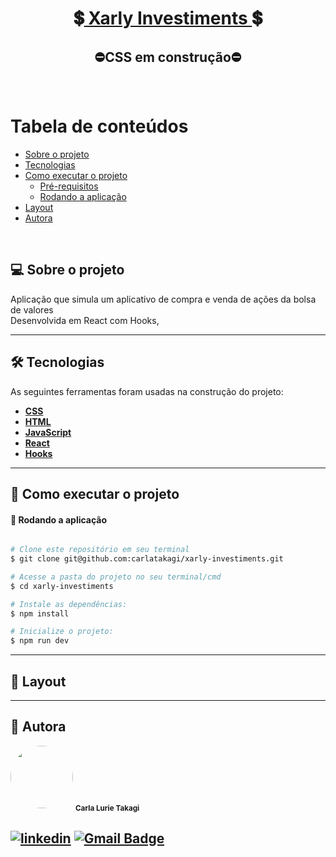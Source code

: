 <h1 align="center">
     💲<a href="#" alt="blog"> Xarly Investiments </a>💲
</h1>
<h2 align="center">
	⛔CSS em construção⛔
</h2>

<br>

Tabela de conteúdos
=================
<!--ts-->
   * [Sobre o projeto](#-sobre-o-projeto)
   * [Tecnologias](#-tecnologias)
   * [Como executar o projeto](#-como-executar-o-projeto)
     * [Pré-requisitos](#pré-requisitos)
     * [Rodando a aplicação](#user-content--rodando-a-aplicação)
   * [Layout](#-layout)
   * [Autora](#-autora)
<!--te-->

<br>

## 💻 Sobre o projeto

  Aplicação que simula um aplicativo de compra e venda de ações da bolsa de valores
  <br>
  Desenvolvida em React com Hooks,

---
## 🛠 Tecnologias

As seguintes ferramentas foram usadas na construção do projeto:

-   **[CSS](https://developer.mozilla.org/pt-BR/docs/Web/CSS)**
-   **[HTML](https://developer.mozilla.org/pt-BR/docs/Web/HTML)**
-   **[JavaScript](https://developer.mozilla.org/pt-BR/docs/Web/JavaScript)**
-   **[React](https://pt-br.reactjs.org/)**
-   **[Hooks](https://pt-br.reactjs.org/docs/hooks-intro.html)**

---
## 🚀 Como executar o projeto
#### 🧭 Rodando a aplicação

```bash

# Clone este repositório em seu terminal
$ git clone git@github.com:carlatakagi/xarly-investiments.git

# Acesse a pasta do projeto no seu terminal/cmd
$ cd xarly-investiments

# Instale as dependências:
$ npm install

# Inicialize o projeto:
$ npm run dev

```
---

## 🎨 Layout

<!-- Conheça a aplicação:

<a href="">
  <img alt="Página que mostra os planetas do Sistema Solar" src="./solarsystem.gif">
</a>

<p align="center">
  <img alt="GitHub language count" src="https://img.shields.io/github/languages/count/carlatakagi/instagram-page?color=%2304D361">

  <a href="https://github.com/carlatakagi/instagram-page/commits/master">
    <img alt="GitHub last commit" src="https://img.shields.io/github/last-commit/carlatakagi/instagram-page">
  </a>

  <a href="https://github.com/carlatakagi/instagram-page/stargazers">
    <img alt="Stargazers" src="https://img.shields.io/github/stars/carlatakagi/instagram-page?style=social">

  </a>

</p> -->


---

## 🦸 Autora

 <img style="border-radius: 50%;" src="https://avatars.githubusercontent.com/u/70762111?v=4" width="100px;" alt=""/>
 <sub><b>Carla Lurie Takagi</b></sub>
 <br />


[![linkedin](https://img.shields.io/badge/linkedin-0A66C2?style=for-the-badge&logo=linkedin&logoColor=white)](https://www.linkedin.com/in/carla-takagi/)
[![Gmail Badge](https://img.shields.io/badge/-carlatakagi@gmail.com-c14438?style=flat-square&logo=Gmail&logoColor=white&link=mailto:carlatakagi@gmail.com)](mailto:carlatakagi@gmail.com)
---
